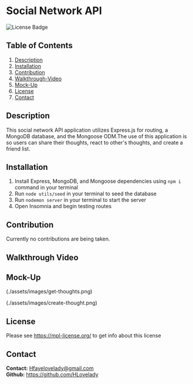 # Social Network API

![License Badge](https://shields.io/badge/license-MPL-green)

## Table of Contents
1. [Description](#description)
2. [Installation](#installation)
3. [Contribution](#contribution)
4. [Walkthrough-Video](#walkthrough-video)
5. [Mock-Up](#mock-Up)
8. [License](#license)
9. [Contact](#contact)

## Description
This social network API application utilizes Express.js for routing, a MongoDB database, and the Mongoose ODM.The use of this application is so users can share their thoughts, react to other's thoughts, and create a friend list. 

## Installation
1. Install Express, MongoDB, and Mongoose dependencies using ``npm i`` command in your terminal
2. Run ``` node utils/seed ``` in your terminal to seed the database
3. Run ``` nodemon server ``` in your terminal to start the server
4. Open Insomnia and begin testing routes

## Contribution
Currently no contributions are being taken.

## Walkthrough Video



## Mock-Up
(./assets/images/get-thoughts.png)

(./assets/images/create-thought.png)

## License
Please see https://mpl-license.org/ to get info about this license


## Contact
**Contact:** Hfayelovelady@gmail.com
<br>
**Github:** https://github.com/HLovelady